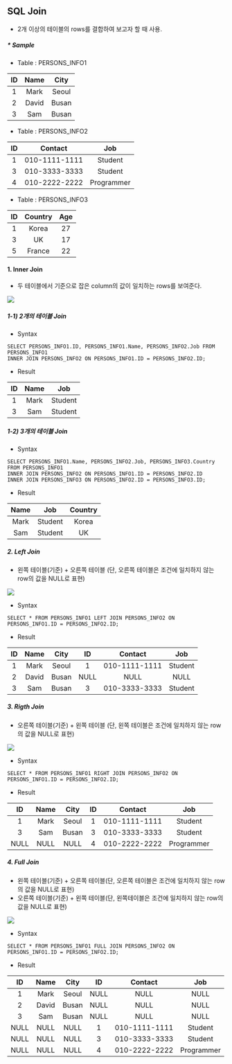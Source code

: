 ## SQL Join

- 2개 이상의 테이블의 rows를 결합하여 보고자 할 때 사용.



##### * Sample

- Table  : PERSONS_INFO1

|  ID  | Name  | City  |
| :--: | :---: | :---: |
|  1   | Mark  | Seoul |
|  2   | David | Busan |
|  3   |  Sam  | Busan |

- Table  : PERSONS_INFO2

|  ID  |    Contact    |    Job     |
| :--: | :-----------: | :--------: |
|  1   | 010-1111-1111 |  Student   |
|  3   | 010-3333-3333 |  Student   |
|  4   | 010-2222-2222 | Programmer |

- Table  : PERSONS_INFO3

|  ID  | Country | Age  |
| :--: | :-----: | :--: |
|  1   |  Korea  |  27  |
|  3   |   UK    |  17  |
|  5   | France  |  22  |



#### 1. Inner Join

- 두 테이블에서 기준으로 잡은 column의 값이 일치하는 rows를 보여준다.

![](C:\Users\hhryu\Documents\github_repo\sql\inner_join.png)

##### 1-1) 2개의 테이블 Join

- Syntax

```mssql
SELECT PERSONS_INFO1.ID, PERSONS_INFO1.Name, PERSONS_INFO2.Job FROM PERSONS_INFO1
INNER JOIN PERSONS_INFO2 ON PERSONS_INFO1.ID = PERSONS_INFO2.ID;
```

- Result

|  ID  | Name |   Job   |
| :--: | :--: | :-----: |
|  1   | Mark | Student |
|  3   | Sam  | Student |



##### 1-2) 3개의 테이블 Join

- Syntax

```mssql
SELECT PERSONS_INFO1.Name, PERSONS_INFO2.Job, PERSONS_INFO3.Country FROM PERSONS_INFO1
INNER JOIN PERSONS_INFO2 ON PERSONS_INFO1.ID = PERSONS_INFO2.ID
INNER JOIN PERSONS_INFO3 ON PERSONS_INFO2.ID = PERSONS_INFO3.ID;
```

- Result

| Name |   Job   | Country |
| :--: | :-----: | :-----: |
| Mark | Student |  Korea  |
| Sam  | Student |   UK    |



##### 2. Left Join

- 왼쪽 테이블(기준) + 오른쪽 테이블 (단, 오른쪽 테이블은 조건에 일치하지 않는 row의 값을 NULL로 표현)

![](C:\Users\hhryu\Documents\github_repo\sql\left_join.png)

- Syntax

```mssql
SELECT * FROM PERSONS_INFO1 LEFT JOIN PERSONS_INFO2 ON PERSONS_INFO1.ID = PERSONS_INFO2.ID;
```

- Result

|  ID  | Name  | City  |  ID  |    Contact    |   Job   |
| :--: | :---: | :---: | :--: | :-----------: | :-----: |
|  1   | Mark  | Seoul |  1   | 010-1111-1111 | Student |
|  2   | David | Busan | NULL |     NULL      |  NULL   |
|  3   |  Sam  | Busan |  3   | 010-3333-3333 | Student |



##### 3. Rigth Join

- 오른쪽 테이블(기준) + 왼쪽 테이블 (단, 왼쪽 테이블은 조건에 일치하지 않는 row의 값을 NULL로 표현)

![](C:\Users\hhryu\Documents\github_repo\sql\right_join.png)

- Syntax

```mssql
SELECT * FROM PERSONS_INFO1 RIGHT JOIN PERSONS_INFO2 ON PERSONS_INFO1.ID = PERSONS_INFO2.ID;
```

- Result

|  ID  | Name | City  |  ID  |    Contact    |    Job     |
| :--: | :--: | :---: | :--: | :-----------: | :--------: |
|  1   | Mark | Seoul |  1   | 010-1111-1111 |  Student   |
|  3   | Sam  | Busan |  3   | 010-3333-3333 |  Student   |
| NULL | NULL | NULL  |  4   | 010-2222-2222 | Programmer |



##### 4. Full Join

- 왼쪽 테이블(기준) + 오른쪽 테이블(단, 오른쪽 테이블은 조건에  일치하지 않는 row의 값을 NULL로 표현)
- 오른쪽 테이블(기준) + 왼쪽 테이블(단, 왼쪽테이블은 조건에  일치하지 않는 row의 값을 NULL로 표현)

![](C:\Users\hhryu\Documents\github_repo\sql\full_join.png)

- Syntax

```mssql
SELECT * FROM PERSONS_INFO1 FULL JOIN PERSONS_INFO2 ON PERSONS_INFO1.ID = PERSONS_INFO2.ID;
```

- Result

|  ID  | Name  | City  |  ID  |    Contact    |    Job     |
| :--: | :---: | :---: | :--: | :-----------: | :--------: |
|  1   | Mark  | Seoul | NULL |     NULL      |    NULL    |
|  2   | David | Busan | NULL |     NULL      |    NULL    |
|  3   |  Sam  | Busan | NULL |     NULL      |    NULL    |
| NULL | NULL  | NULL  |  1   | 010-1111-1111 |  Student   |
| NULL | NULL  | NULL  |  3   | 010-3333-3333 |  Student   |
| NULL | NULL  | NULL  |  4   | 010-2222-2222 | Programmer |

